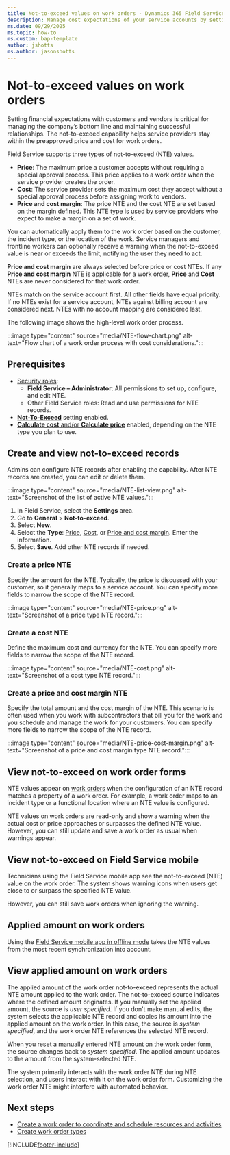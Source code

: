 ```yaml
---
title: Not-to-exceed values on work orders - Dynamics 365 Field Service | MicrosoftDocs"
description: Manage cost expectations of your service accounts by setting up not-to-exceed values on work orders.
ms.date: 09/29/2025
ms.topic: how-to
ms.custom: bap-template
author: jshotts
ms.author: jasonshotts
---
```


# Not-to-exceed values on work orders

Setting financial expectations with customers and vendors is critical for managing the company’s bottom line and maintaining successful relationships. The not-to-exceed capability helps service providers stay within the preapproved price and cost for work orders.

Field Service supports three types of not-to-exceed (NTE) values.

- **Price**: The maximum price a customer accepts without requiring a special approval process. This price applies to a work order when the service provider creates the order.  
- **Cost**: The service provider sets the maximum cost they accept without a special approval process before assigning work to vendors.  
- **Price and cost margin**: The price NTE and the cost NTE are set based on the margin defined. This NTE type is used by service providers who expect to make a margin on a set of work.

You can automatically apply them to the work order based on the customer, the incident type, or the location of the work. Service managers and frontline workers can optionally receive a warning when the not-to-exceed value is near or exceeds the limit, notifying the user they need to act.

**Price and cost margin** are always selected before price or cost NTEs. If any **Price and cost margin** NTE is applicable for a work order, **Price** and **Cost** NTEs are never considered for that work order.

NTEs match on the service account first. All other fields have equal priority. If no NTEs exist for a service account, NTEs against billing account are considered next. NTEs with no account mapping are considered last.

The following image shows the high-level work order process.

:::image type="content" source="media/NTE-flow-chart.png" alt-text="Flow chart of a work order process with cost considerations.":::

## Prerequisites

- [Security roles](users-licenses-permissions.md):
  - **Field Service – Administrator**: All permissions to set up, configure, and edit NTE.
  - Other Field Service roles: Read and use permissions for NTE records.
- [**Not-To-Exceed**](configure-default-settings.md#features-settings) setting enabled.
- [**Calculate cost** and/or **Calculate price**](configure-default-settings.md#work-order--booking-settings) enabled, depending on the NTE type you plan to use.

## Create and view not-to-exceed records

Admins can configure NTE records after enabling the capability. After NTE records are created, you can edit or delete them.

:::image type="content" source="media/NTE-list-view.png" alt-text="Screenshot of the list of active NTE values.":::

1. In Field Service, select the **Settings** area.
1. Go to **General** > **Not-to-exceed**.
1. Select **New**.
1. Select the **Type**: [Price](#create-a-price-nte), [Cost](#create-a-cost-nte), or [Price and cost margin](#create-a-price-and-cost-margin-nte). Enter the information.
1. Select **Save**. Add other NTE records if needed.

### Create a price NTE

Specify the amount for the NTE. Typically, the price is discussed with your customer, so it generally maps to a service account. You can specify more fields to narrow the scope of the NTE record.

:::image type="content" source="media/NTE-price.png" alt-text="Screenshot of a price type NTE record.":::

### Create a cost NTE

Define the maximum cost and currency for the NTE. You can specify more fields to narrow the scope of the NTE record.

:::image type="content" source="media/NTE-cost.png" alt-text="Screenshot of a cost type NTE record.":::

### Create a price and cost margin NTE

Specify the total amount and the cost margin of the NTE. This scenario is often used when you work with subcontractors that bill you for the work and you schedule and manage the work for your customers. You can specify more fields to narrow the scope of the NTE record.

:::image type="content" source="media/NTE-price-cost-margin.png" alt-text="Screenshot of a price and cost margin type NTE record.":::

## View not-to-exceed on work order forms

NTE values appear on [work orders](work-order-experience.md) when the configuration of an NTE record matches a property of a work order. For example, a work order maps to an incident type or a functional location where an NTE value is configured.  

NTE values on work orders are read-only and show a warning when the actual cost or price approaches or surpasses the defined NTE value. However, you can still update and save a work order as usual when warnings appear.  

## View not-to-exceed on Field Service mobile

Technicians using the Field Service mobile app see the not-to-exceed (NTE) value on the work order. The system shows warning icons when users get close to or surpass the specified NTE value.  

However, you can still save work orders when ignoring the warning.

## Applied amount on work orders

Using the [Field Service mobile app in offline mode](mobile/work-offline.md) takes the NTE values from the most recent synchronization into account.

## View applied amount on work orders

The applied amount of the work order not-to-exceed represents the actual NTE amount applied to the work order. The not-to-exceed source indicates where the defined amount originates. If you manually set the applied amount, the source is *user specified*. If you don't make manual edits, the system selects the applicable NTE record and copies its amount into the applied amount on the work order. In this case, the source is *system specified*, and the work order NTE references the selected NTE record.

When you reset a manually entered NTE amount on the work order form, the source changes back to *system specified*. The applied amount updates to the amount from the system-selected NTE.  

The system primarily interacts with the work order NTE during NTE selection, and users interact with it on the work order form. Customizing the work order NTE might interfere with automated behavior.  


## Next steps

- [Create a work order to coordinate and schedule resources and activities](create-work-order.md)
- [Create work order types](create-work-order-types.md)

[!INCLUDE[footer-include](../includes/footer-banner.md)]
